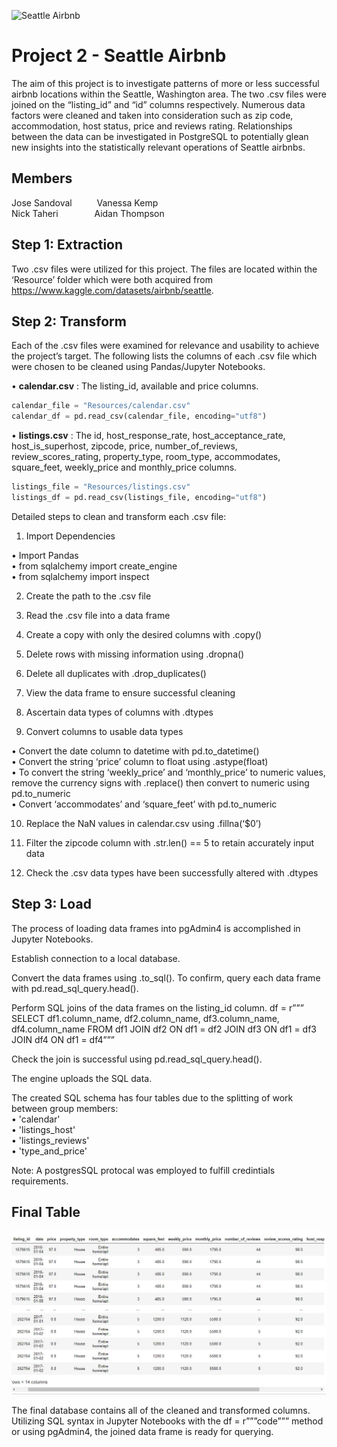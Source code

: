 ![Seattle Airbnb](https://storage.googleapis.com/kaggle-datasets-images/393/804/669cd834cb82eb3f7fbded566dd02e92/dataset-cover.jpeg)
# **Project 2 - Seattle Airbnb**
The aim of this project is to investigate patterns of more or less successful airbnb locations within the Seattle, Washington area. The two .csv files were joined on the “listing_id” and “id” columns respectively. Numerous data factors were cleaned and taken into consideration such as zip code, accommodation, host status, price and reviews rating. Relationships between the data can be investigated in PostgreSQL to potentially glean new insights into the statistically relevant operations of Seattle airbnbs.

## **Members**
Jose Sandoval  &emsp; &emsp; Vanessa Kemp<br>
Nick Taheri   &emsp; &emsp; &emsp;  Aidan Thompson

## **Step 1: Extraction**
Two .csv files were utilized for this project. The files are located within the ‘Resource’ folder which were both acquired from https://www.kaggle.com/datasets/airbnb/seattle.

## **Step 2: Transform**
Each of the .csv files were examined for relevance and usability to achieve the project’s target. The following lists the columns of each .csv file which were chosen to be cleaned using Pandas/Jupyter Notebooks.

•         	**calendar.csv** : The listing_id, available and price columns.
   ~~~~python	
   calendar_file = "Resources/calendar.csv"
   calendar_df = pd.read_csv(calendar_file, encoding="utf8")
   ~~~~
•         	**listings.csv** : The  id, host_response_rate, host_acceptance_rate, host_is_superhost, zipcode, price, number_of_reviews, review_scores_rating, property_type, room_type, accommodates, square_feet, weekly_price and monthly_price columns.
   ~~~~python
   listings_file = "Resources/listings.csv"
   listings_df = pd.read_csv(listings_file, encoding="utf8")
   ~~~~

Detailed steps to clean and transform each .csv file:

1. Import Dependencies

•  Import Pandas  
•  from sqlalchemy import create_engine  
•  from sqlalchemy import inspect  

2. Create the path to the .csv file

3. Read the .csv file into a data frame

4. Create a copy with only the desired columns with .copy()

5. Delete rows with missing information using .dropna()

6. Delete all duplicates with .drop_duplicates() 

7. View the data frame to ensure successful cleaning

8. Ascertain data types of columns with .dtypes

9. Convert columns to usable data types 

•  Convert the date column to datetime with pd.to_datetime()  
•  Convert the string ‘price’ column to float using .astype(float)  
•  To convert the string ‘weekly_price’ and ‘monthly_price’ to numeric values, remove the currency signs with .replace() then convert to numeric using pd.to_numeric  
•  Convert  ‘accommodates’ and ‘square_feet’ with pd.to_numeric  

10. Replace the NaN values in calendar.csv using .fillna(‘$0’)

11. Filter the zipcode column with .str.len() == 5 to retain accurately input data

12. Check the .csv data types have been successfully altered with .dtypes

## **Step 3: Load**

The process of loading data frames into pgAdmin4 is accomplished in Jupyter Notebooks. 

Establish connection to a local database.

Convert the data frames using .to_sql(). To confirm, query each data frame with pd.read_sql_query.head().

Perform SQL joins of the data frames on the listing_id column.
df = r””” SELECT df1.column_name, df2.column_name, df3.column_name, df4.column_name
FROM df1
JOIN df2 ON df1 = df2 
JOIN df3 ON df1 = df3 
JOIN df4 ON df1 = df4”””

Check the join is successful using pd.read_sql_query.head().

The engine uploads the SQL data.

The created SQL schema has four tables due to the splitting of work between group members:<br>
 •	'calendar'<br>
 •	'listings_host'<br>
 •	'listings_reviews'<br>
 •	'type_and_price'<br>
 
 Note: A postgresSQL protocal was employed to fulfill credintials requirements.

## Final Table
![AirBnb](Images/project.png)

The final database contains all of the cleaned and transformed columns. Utilizing SQL syntax in Jupyter Notebooks with the df = r”””code””” method or using pgAdmin4, the joined data frame is ready for querying. 
